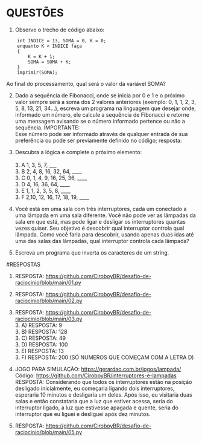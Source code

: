 # QUESTÕES

1. Observe o trecho de código abaixo: 
```
 	int INDICE = 13, SOMA = 0, K = 0; 
 	enquanto K < INDICE faça 
	{ 
		K = K + 1; 
		SOMA = SOMA + K; 
	} 
 	imprimir(SOMA);
```
Ao final do processamento, qual será o valor da variável SOMA?



2. Dado a sequência de Fibonacci, onde se inicia por 0 e 1 e o próximo valor sempre será a soma dos 2 valores anteriores (exemplo: 0, 1, 1, 2, 3, 5, 8, 13, 21, 34...), escreva um programa na linguagem que desejar onde, informado um número, ele calcule a sequência de Fibonacci e retorne uma mensagem avisando se o número informado pertence ou não a sequência. 
IMPORTANTE:  
	Esse número pode ser informado através de qualquer entrada de sua preferência ou pode ser previamente definido no código;
resposta:

3. Descubra a lógica e complete o próximo elemento:  
    <br />3. A 1, 3, 5, 7, ___
    <br />3. B 2, 4, 8, 16, 32, 64, ____
    <br />3. C 0, 1, 4, 9, 16, 25, 36, ____
    <br />3. D 4, 16, 36, 64, ____
    <br />3. E 1, 1, 2, 3, 5, 8, ____
    <br />3. F 2,10, 12, 16, 17, 18, 19, ____

4. Você está em uma sala com três interruptores, cada um conectado a uma lâmpada em uma sala diferente. Você não pode ver as lâmpadas da sala em que está, mas pode ligar e desligar os interruptores quantas vezes quiser. Seu objetivo é descobrir qual interruptor controla qual lâmpada.
Como você faria para descobrir, usando apenas duas idas até uma das salas das lâmpadas, qual interruptor controla cada lâmpada?  
    
5) Escreva um programa que inverta os caracteres de um string.

#RESPOSTAS
1. RESPOSTA: https://github.com/CiroboyBR/desafio-de-raciocinio/blob/main/01.py
2. RESPOSTA: https://github.com/CiroboyBR/desafio-de-raciocinio/blob/main/02.py
3. RESPOSTA: https://github.com/CiroboyBR/desafio-de-raciocinio/blob/main/03.py
    <br />3. A) RESPOSTA: 9
    <br />3. B) RESPOSTA: 128
    <br />3. C) RESPOSTA: 49
    <br />3. D) RESPOSTA: 100
    <br />3. E) RESPOSTA: 13
    <br />3. F) RESPOSTA: 200 (SÓ NUMEROS QUE COMEÇAM COM A LETRA D)

4. JOGO PARA SIMULAÇÂO: https://gerardao.com.br/jogos/lampada/
    <br />Código: https://github.com/CiroboyBR/interruptores-e-lampadas
    <br />RESPOSTA: Considerando que todos os interruptores estão na posição desligado inicialmente, eu começaria ligando dois interruptores, esperaria 10 minutos e desligaria um deles. Após isso, eu visitaria duas salas e então constataria que a luz que estiver acessa, seria do interruptor ligado, a luz que estivesse apagada e quente, seria do interruptor que eu liguei e desliguei após dez minutos.
5. RESPOSTA: https://github.com/CiroboyBR/desafio-de-raciocinio/blob/main/05.py

